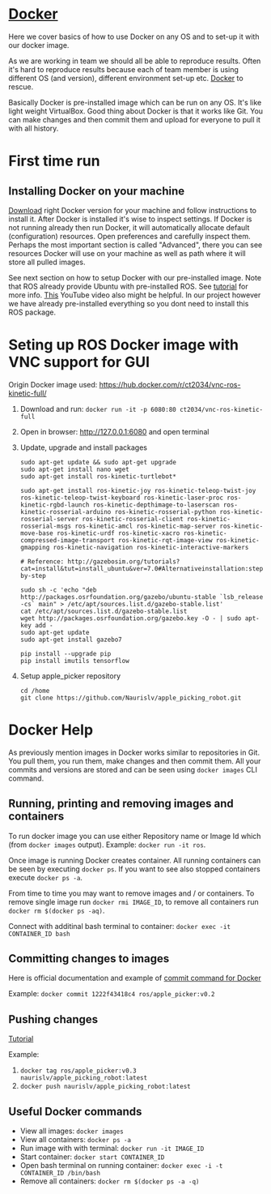 # [Docker](https://www.docker.com/)

Here we cover basics of how to use Docker on any OS and to set-up it with our docker image.

As we are working in team we should all be able to reproduce results. Often it's hard to reproduce results because each of team member is using different OS (and version), different environment set-up etc. [Docker](https://www.docker.com/) to rescue.

Basically Docker is pre-installed image which can be run on any OS. It's like light weight VirtualBox. Good thing about Docker is that it works like Git. You can make changes and then commit them and upload for everyone to pull it with all history.

# First time run

## Installing Docker on your machine

[Download](https://docs.docker.com/engine/installation/) right Docker version for your machine and follow instructions to install it. After Docker is installed it's wise to inspect settings. If Docker is not running already then run Docker, it will automatically allocate default (configuration) resources. Open preferences and carefully inspect them. Perhaps the most important section is called "Advanced", there you can see resources Docker will use on your machine as well as path where it will store all pulled images.

See next section on how to setup Docker with our pre-installed image. Note that ROS already provide Ubuntu with pre-installed ROS. See [tutorial](http://wiki.ros.org/docker/Tutorials/Docker) for more info. [This](https://www.youtube.com/watch?v=9xqekKwzmV8) YouTube video also might be helpful. In our project however we have already pre-installed everything so you dont need to install this ROS package.

# Seting up ROS Docker image with VNC support for GUI

Origin Docker image used: https://hub.docker.com/r/ct2034/vnc-ros-kinetic-full/

1. Download and run: `docker run -it -p 6080:80 ct2034/vnc-ros-kinetic-full`
2. Open in browser: http://127.0.0.1:6080 and open terminal
3. Update, upgrade and install packages

    ```
    sudo apt-get update && sudo apt-get upgrade
    sudo apt-get install nano wget
    sudo apt-get install ros-kinetic-turtlebot*

    sudo apt-get install ros-kinetic-joy ros-kinetic-teleop-twist-joy ros-kinetic-teleop-twist-keyboard ros-kinetic-laser-proc ros-kinetic-rgbd-launch ros-kinetic-depthimage-to-laserscan ros-kinetic-rosserial-arduino ros-kinetic-rosserial-python ros-kinetic-rosserial-server ros-kinetic-rosserial-client ros-kinetic-rosserial-msgs ros-kinetic-amcl ros-kinetic-map-server ros-kinetic-move-base ros-kinetic-urdf ros-kinetic-xacro ros-kinetic-compressed-image-transport ros-kinetic-rqt-image-view ros-kinetic-gmapping ros-kinetic-navigation ros-kinetic-interactive-markers

    # Reference: http://gazebosim.org/tutorials?cat=install&tut=install_ubuntu&ver=7.0#Alternativeinstallation:step-by-step
    
    sudo sh -c 'echo "deb http://packages.osrfoundation.org/gazebo/ubuntu-stable `lsb_release -cs` main" > /etc/apt/sources.list.d/gazebo-stable.list'
    cat /etc/apt/sources.list.d/gazebo-stable.list
    wget http://packages.osrfoundation.org/gazebo.key -O - | sudo apt-key add -
    sudo apt-get update
    sudo apt-get install gazebo7

    pip install --upgrade pip
    pip install imutils tensorflow
    ```
4. Setup apple_picker repository

    ```
    cd /home
    git clone https://github.com/Naurislv/apple_picking_robot.git
    ```

# Docker Help

As previously mention images in Docker works similar to repositories in Git. You pull them, you run them, make changes and then commit them. All your commits and versions are stored and can be seen using `docker images` CLI command.

## Running, printing and removing images and containers

To run docker image you can use either Repository name or Image Id which (from `docker images` output). Example: `docker run -it ros`.

Once image is running Docker creates container. All running containers can be seen by executing `docker ps`. If you want to see also stopped containers execute `docker ps -a`.

From time to time you may want to remove images and / or containers. To remove single image run `docker rmi IMAGE_ID`, to remove all containers run `docker rm $(docker ps -aq)`.

Connect with additinal bash terminal to container: `docker exec -it CONTAINER_ID bash`

## Committing changes to images

Here is official documentation and example of [commit command for Docker](https://docs.docker.com/engine/reference/commandline/commit/)

Example: `docker commit 1222f43418c4 ros/apple_picker:v0.2`

## Pushing changes

[Tutorial](https://docs.docker.com/docker-cloud/builds/push-images/)

Example:

1. `docker tag ros/apple_picker:v0.3 naurislv/apple_picking_robot:latest`
2. `docker push naurislv/apple_picking_robot:latest`

## Useful Docker commands

* View all images: `docker images`
* View all containers: `docker ps -a`
* Run image with with terminal: `docker run -it IMAGE_ID`
* Start container: `docker start CONTAINER_ID`
* Open bash terminal on running container: `docker exec -i -t CONTAINER_ID /bin/bash`
* Remove all containers: `docker rm $(docker ps -a -q)`
